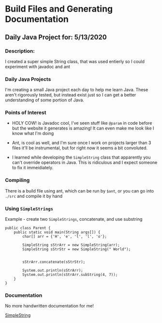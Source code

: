# Build Files and Generating Documentation
## Daily Java Project for: 5/13/2020

### Description:

I created a super simple String class, that was used entierly so I could experiment with javadoc and ant

### Daily Java Projects
I'm creating a small Java project each day to help me learn Java. These aren't rigorously tested, but instead exist just so I can get a better understanding of some portion of Java.

### Points of Interest

+ HOLY COW! is Javadoc cool, I've seen stuff like `@param` in code before but the website it generates is amazing! It can even make me look like I know what I'm doing

+ Ant, is cool as well, and I'm sure once I work on projects larger than 3 files it'll be instrumental, but for right now it seems a bit convoluted.

+ I learned while developing the `SimpleString` class that apparently you can't override operators in Java. This is ridiculous and I expect someone to fix it immeidiately.

### Compiling

There is a build file using ant, which can be run by `$ant`, or you can go into `./src` and compile it by hand

### Using `SimpleStrings`
Example - create two `SimpleStrings`, concatenate, and use substring

```
public class Parent {
	public static void main(String args[]) {
		char[] arr = {'H', 'e', 'l', 'l', 'o'};

		SimpleString sStrArr = new SimpleString(arr);
		SimpleString sStrStr = new SimpleString(" World");


		sStrArr.concatenate(sStrStr);

		System.out.println(sStrArr);
		System.out.println(sStrArr.subString(4, 7));
	}
}

```

### Documentation

No more handwritten documentation for me!

[SimpleString](./docs/SimpleString.html)